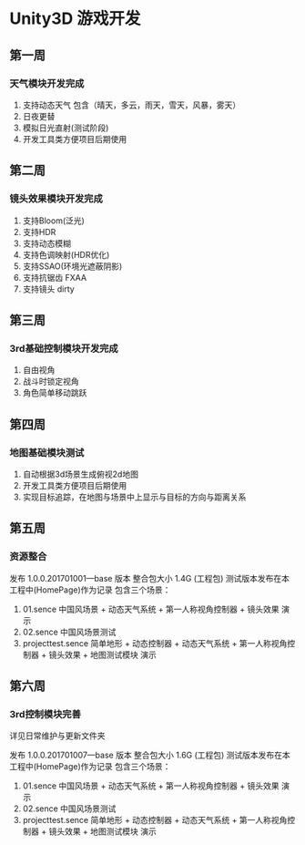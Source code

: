 # Unity3D 游戏开发
## 第一周 
### 天气模块开发完成
1. 支持动态天气 包含（晴天，多云，雨天，雪天，风暴，雾天）
2. 日夜更替
3. 模拟日光直射(测试阶段)
4. 开发工具类方便项目后期使用

## 第二周
### 镜头效果模块开发完成
1. 支持Bloom(泛光)
2. 支持HDR
3. 支持动态模糊
4. 支持色调映射(HDR优化)
5. 支持SSAO(环境光遮蔽阴影)
6. 支持抗锯齿 FXAA
7. 支持镜头 dirty

## 第三周
### 3rd基础控制模块开发完成
1. 自由视角
2. 战斗时锁定视角
3. 角色简单移动跳跃

## 第四周
### 地图基础模块测试
1. 自动根据3d场景生成俯视2d地图
2. 开发工具类方便项目后期使用
3. 实现目标追踪，在地图与场景中上显示与目标的方向与距离关系

## 第五周
### 资源整合
发布 1.0.0.201701001—base 版本 整合包大小 1.4G (工程包) 测试版本发布在本工程中(HomePage)作为记录
包含三个场景：
1. 01.sence 中国风场景 + 动态天气系统 + 第一人称视角控制器 + 镜头效果 演示
2. 02.sence 中国风场景测试
3. projecttest.sence 简单地形 + 动态控制器 + 动态天气系统 + 第一人称视角控制器 + 镜头效果 + 地图测试模块 演示

## 第六周
### 3rd控制模块完善
详见日常维护与更新文件夹

发布 1.0.0.201701007—base 版本 整合包大小 1.6G (工程包) 测试版本发布在本工程中(HomePage)作为记录
包含三个场景：
1. 01.sence 中国风场景 + 动态天气系统 + 第一人称视角控制器 + 镜头效果 演示
2. 02.sence 中国风场景测试
3. projecttest.sence 简单地形 + 动态控制器 + 动态天气系统 + 第一人称视角控制器 + 镜头效果 + 地图测试模块 演示
